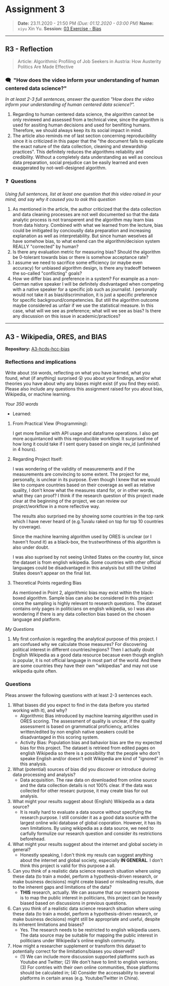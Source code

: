 # Assignment 3
> **Date:** 23.11.2020 - 21:50 PM *(Due: 01.12.2020 - 03:00 PM)*
> **Name:** `xiyu` Xin Yu.
> **Session:** [03 Exercise - Bias](https://github.com/FUB-HCC/hcds-winter-2020/wiki/03_exercise)   
----

## R3 - Reflection
> Article: Algorithmic Profiling of Job Seekers in Austria: How Austerity Politics Are Made Effective

### 🗨️&nbsp; "How does the video inform your understanding of human centered data science?"  
_In at least 2-3 full sentences, answer the question "How does the video inform your understanding of human centered data science?"._

1. Regarding to human centered data science, the algorithm cannot be only reviewed and assessed from a technical view, since the algorithm is used for assiting human decisions and used for benifiting humans. Therefore, we should always keep its its social impact in mind.
2. The article also reminds me of last section concerning reproducibility since it is criticized in this paper that the "the document fails to explicate the exact nature of the data collection, cleaning and stewardship practices". This definitely reduces the algorithms reliability and credibility. Without a completely data understanding as well as concious data preparation, social prejudice can be easily learned and even exaggerated by not-well-designed algorithm.

### ❓&nbsp; Questions
_Using full sentences, list at least one question that this video raised in your mind, and say why it caused you to ask this question_

1. As mentioned in the article, the author criticized that the data collection and data cleaning processes are not well documented so that the data analytic process is not transperent and the algorithm may learn bias from data history. Combined with what we learned from the lecture, bias could be imitigated by conciouslly data preparation and increasing explanation as well as interpretability. But since human weselves all have somehow bias, to what extend can the algorithm/decision system REALLY "corrected" by human? 
1. Is there any evaluation metric for measuring bias? Should the algorithm be 0-tolerant towards bias or there is somehow acceptance rate? 
1. I assume we need to sacrifice some efficiency (or maybe even accuracy) for unbiased algorithm design, is there any tradeoff between the so-called "conflicting" goals?
1. How we differ bias and preference in a system? For example as a non-German native speaker I will be definitely disdvantaged when competing with a native speaker for a specific job such as journalist. I personally would not take it as bias/discrimination, it is just a specific preference for specific background/competencies. But still the algorithm outcome maybe considered as unfair if we use the statistical measure. In this case, what will we see as preference; what will we see as bias? Is there any discussion on this issue in academic/practices?

***

## A3 - Wikipedia, ORES, and BIAS

**Repository:** [A3-hcds-hcc-bias](https://github.com/yuxin16/A3-hcds-hcc-bias)

### Reflections and implications

Write about `350` words, reflecting on what you have learned, what you found, what (if anything) surprised 😲 you about your findings, and/or what theories you have about why any biases might exist (if you find they exist). Please also include any questions this assignment raised for you about bias, Wikipedia, or machine learning.

_Your 350 words_

* Learned:

1. From Practical View (Programming):
    
    I get more familiar with API usage and dataframe operations. I also get more acquintanced with this reproducible workflow. It surprised me of how long it could take if I sent query based on single rev_id (unfinished in 4 hours). 

2. Regarding Project Itself:

    I was wondering of the validity of measurements and if the measurements are convincing to some extent.
    The project for me, personally, is unclear in its purpose. Even though I knew that we would like to compare countries based on their coverage as well as relative quality, I don't know what the measures stand for, or in other words, what they can proof? I think if the research question of this project made clear at the beginning of the project, we can review our project/workflow in a more reflective way.

    The results also surprised me by showing some countries in the top rank which I have never heard of (e.g.Tuvalu raked on top for top 10 countries by coverage).

    Since the machine learning algorithm used by ORES is unclear (or I haven't found it) as a black-box, the trustworthiness of this algorithm is also under doubt.

    I was also suprised by not seeing United States on the country list, since the dataset is from english wikipedia. Some countries with other official languages could be disadvantaged in this analysis but still the United States doesn't appear on the final list.

3. Theoretical Points regarding Bias

   As mentioned in Point 2, algorithmic bias may exist within the black-boxed algorithm. Sample bias can also be considered in this project since the sampling is highly relevant to research questions. The dataset contains only pages in politicians on english wikipedia, so I was also wondering if there is any data collection bias based on the chosen language and platform.  

_My Questions_

1. My first confusion is regarding the analytical purpose of this project. I am confused why we calculate those measures? For discovering political interest in different countries/regions? Then I actually doubt English Wikipedia as a good data resource becasue even though english is popular, it is not official language in most part of the world. And there are some countries they have their own "wikipedias" and may not use wikipedia quite often. 


### Questions

Pleas answer the following questions with at least 2-3 sentences each.

1. What biases did you expect to find in the data (before you started working with it), and why?
    * Algorithmic Bias introduced by machine learning algorithm used in ORES scoring. The assessment of quality is unclear, if the quality assessment is based on grammatical proficiency, articles written/edited by non english native speakers could be disadvantaged in this scoring system.
    * Activity Bias: Population bias and bahavior bias are the my expected bias for this project. The dataset is retrieed from edited pages on english Wikipedia so there is a possibility that the people who don't speake English and/or doesn't edit Wikipedia are kind of "ignored" in this analysis. 
1. What (potential) sources of bias did you discover or introduce during data processing and analysis?
    * Data acquisition. The raw data on downloaded from online source and the data collection details is not 100% clear. If the data was collected for other researc purpose, it may create bias for out analysis. 
1. What might your results suggest about (English) Wikipedia as a data source?
    * It is really hard to evaluate a data source without specifying the research purpose. I still consider it as a good data source with the largest online wiki database of global coporation. However, it has its own limitations. By using wikipedia as a data source, we need to carfully formulize our research question and consider its restrictions beforehead. 
1. What might your results suggest about the internet and global society in general?
    * Honestly speaking, I don't think my resuls can suggest anything about the internet and global society, especially **IN GENERAL**.
    I don't think this project is valid for this purpose a all.
1. Can you think of a realistic data science research situation where using these data (to train a model, perform a hypothesis-driven research, or make business decisions) might create biased or misleading results, due to the inherent gaps and limitations of the data?
    * **THIS** research, actually. We can assume that our research purpose is to map the public interest in politicians, this project can be heavily biased based on discussions in previous questions. 
1. Can you think of a realistic data science research situation where using these data (to train a model, perform a hypothesis-driven research, or make business decisions) might still be appropriate and useful, despite its inherent limitations and biases?
    * Yes. The research needs to be restricted to english wikipedia users. The data source may be suitable for mapping the public interest in politicians under Wikipedia's online english community.
1. How might a researcher supplement or transform this dataset to potentially correct for the limitations/biases you observed?
    * (1) We can include more discussion supported platforms such as Youtube and Twitter; (2) We don't have to limit to english versions; (3) For contries with their own online communities, those platforms should be calculated in; (4) Consider the accessability to several platforms in certain areas (e.g. Youtube/Twitter in China). 
